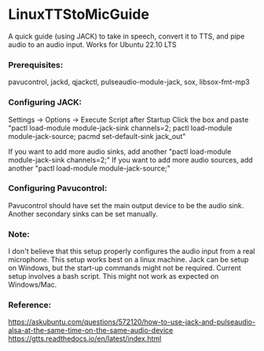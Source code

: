 # LinuxTTStoMicGuide
A quick guide (using JACK) to take in speech, convert it to TTS, and pipe audio to an audio input. Works for Ubuntu 22.10 LTS

### Prerequisites:
pavucontrol, jackd, qjackctl, pulseaudio-module-jack, sox, libsox-fmt-mp3

### Configuring JACK:
Settings -> Options -> Execute Script after Startup Click the box and paste "pactl load-module module-jack-sink channels=2; pactl load-module module-jack-source; pacmd set-default-sink jack_out"

If you want to add more audio sinks, add another "pactl load-module module-jack-sink channels=2;" If you want to add more audio sources, add another "pactl load-module module-jack-source;"

### Configuring Pavucontrol:
Pavucontrol should have set the main output device to be the audio sink. Another secondary sinks can be set manually.

### Note:
I don't believe that this setup properly configures the audio input from a real microphone. 
This setup works best on a linux machine. Jack can be setup on Windows, but the start-up commands might not be required. 
Current setup involves a bash script. This might not work as expected on Windows/Mac.

### Reference:
https://askubuntu.com/questions/572120/how-to-use-jack-and-pulseaudio-alsa-at-the-same-time-on-the-same-audio-device
https://gtts.readthedocs.io/en/latest/index.html
